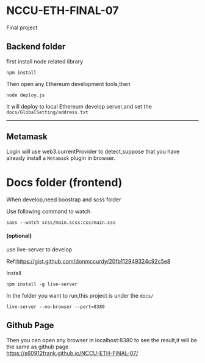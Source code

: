 # NCCU-ETH-FINAL-07
Final project


## Backend folder 
first install node related library
```
npm install
```
Then open any Ethereum development tools,then 

```
node deploy.js
```

It will deploy to local Ethereum develop server,and set the `docs/GlobalSetting/address.txt`

---


## Metamask

Login will use web3.currentProvider to detect,suppose that you have already install a `Metamask` plugin in browser.

# Docs folder (frontend)

When develop,need boostrap and scss folder 

Use following command to watch

```
sass --watch scss/main.scss:css/main.css

```

#### (optional)
use live-server to develop

Ref:https://gist.github.com/donmccurdy/20fb112949324c92c5e8

Install

```
npm install -g live-server
```

In the folder you want to run,this project is under the `docs/`

```
live-server --no-browser --port=8380
```


## Github Page
Then you can open any browser in localhost:8380 to see the result,it will be the same as github page  
https://s60912frank.github.io/NCCU-ETH-FINAL-07/
